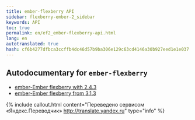 ```yaml
---
title: ember-flexberry API
sidebar: flexberry-ember-2_sidebar
keywords: API
toc: true
permalink: en/ef2_ember-flexberry-api.html
lang: en
autotranslated: true
hash: cf6b4277dfbca3ccffb4dc46d57b9ba306e129c63cd4146a30b927eed1e1e037
---
```


## Autodocumentary for `ember-flexberry`

* [ember-Ember flexberry with 2.4.3](http://flexberry.github.io/ember-flexberry/autodoc/develop/)
* [ember-Ember flexberry from 3.1.3](http://flexberry.github.io/ember-flexberry/autodoc/feature-ember-update/)



{% include callout.html content="Переведено сервисом «Яндекс.Переводчик» <http://translate.yandex.ru>" type="info" %}